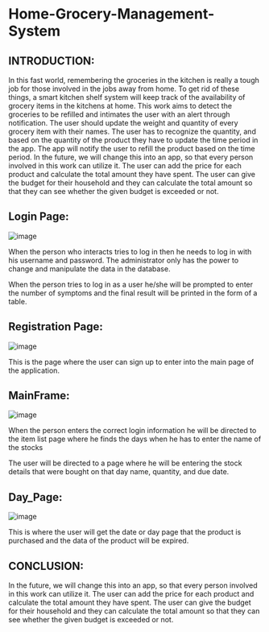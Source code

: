 # Home-Grocery-Management-System

## **INTRODUCTION**:

  In this fast world, remembering the groceries in the kitchen is really a tough job for those involved in the jobs away from home. To get rid of these things, a smart kitchen shelf system will keep track of the availability of grocery items in the kitchens at home.
 This work aims to detect the groceries to be refilled and intimates the user with an alert through notification. The user should update the weight and quantity of every grocery item with their names. 
The user has to recognize the quantity, and based on the quantity of the product they have to update the time period in the app. The app will notify the user to refill the product based on the time period. 
In the future, we will change this into an app, so that every person involved in this work can utilize it. The user can add the price for each product and calculate the total amount they have spent. 
The user can give the budget for their household and they can calculate the total amount so that they can see whether the given budget is exceeded or not.

## **Login Page**:

![image](https://github.com/Queen-coding/Home-Grocery-Management-System/assets/87422896/e5b13afa-ef92-4224-90dd-e32ef85ade5b)

When the person who interacts tries to log in then he needs to log in with his username and password. The administrator only has the power to change and manipulate the data in the database.

When the person tries to log in as a user he/she will be prompted to enter the number of symptoms and the final result will be printed in the form of a table.


## **Registration Page**:

![image](https://github.com/Queen-coding/Home-Grocery-Management-System/assets/87422896/6d9d6a2b-947a-47da-b09f-3c42495d6064)

This is the page where the user can sign up to enter into the main page of the application.

## **MainFrame**:

![image](https://github.com/Queen-coding/Home-Grocery-Management-System/assets/87422896/b5c61af2-b05d-4654-9a62-be330e4cc520)

 When the person enters the correct login information he will be directed to the item list page where he finds the days when he has to enter the name of the stocks

 The user will be directed  to a page where he will be entering the stock details that were bought on that day name, quantity, and due date.

## **Day_Page**:

![image](https://github.com/Queen-coding/Home-Grocery-Management-System/assets/87422896/f4c601cf-dea8-4530-ae25-a0e9f1173e5f)

This is where the user will get the date or day page that the product is purchased and the data of the product will be expired.

## **CONCLUSION**:

In the future, we will change this into an app, so that every person involved in this work can utilize it. The user can add the price for each product and calculate the total amount they have spent. The user can give the budget for their household and they can calculate the total amount so that they can see whether the given budget is exceeded or not.


